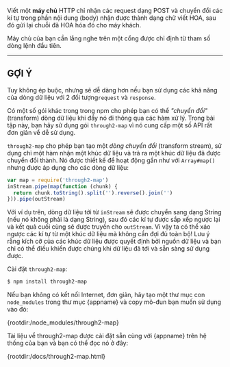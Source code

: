 Viết một **máy chủ** HTTP chỉ nhận các request dạng POST và chuyển đổi các kí tự trong phần nội dung (body) nhận được thành dạng chữ viết HOA, sau đó gửi lại chuỗi đã HOA hóa đó cho máy khách.

Máy chủ của bạn cần lắng nghe trên một cổng được chỉ định từ tham số dòng lệnh đầu tiên.

----------------------------------------------------------------------
## GỢI Ý

Tuy không ép buộc, nhưng sẽ dễ dàng hơn nếu bạn sử dụng các khả năng của dòng dữ liệu với 2 đối tượng`request` và `response`.

Có một số gói khác trong trong npm cho phép bạn có thể *"chuyển đổi"* (transform) dòng dữ liệu khi đẩy nó đi thông qua các hàm xử lý. Trong bài tập này, bạn hãy sử dụng gói `through2-map` vì nó cung cấp một số API rất đơn giản về dễ sử dụng.

`through2-map` cho phép bạn tạo một *dòng chuyển đổi* (transform stream), sử dụng chỉ một hàm nhận một khúc dữ liệu và trả ra một khúc dữ liệu đã được chuyển đổi thành. Nó được thiết kế để hoạt động gần như với `Array#map()` nhưng được áp dụng cho các dòng dữ liệu:

```js
var map = require('through2-map')
inStream.pipe(map(function (chunk) {
  return chunk.toString().split('').reverse().join('')
})).pipe(outStream)
```

Với ví dụ trên, dòng dữ liệu tới từ `inStream` sẽ được chuyển sang dạng String (nếu nó không phải là dạng String), sau đó các kí tự được sắp xếp ngược lại và kết quả cuối cùng sẽ được truyền cho `outStream`. Vì vậy ta có thể xáo ngược các kí tự từ một khúc dữ liệu mà không cần đợi đủ toàn bộ! Lưu ý rằng kích cỡ của các khúc dữ liệu được quyết định bởi nguồn dữ liệu và bạn chỉ có thể điều khiển được chúng khi dữ liệu đã tới và sẵn sàng sử dụng được.

Cài đặt `through2-map`:

```sh
$ npm install through2-map
```

Nếu bạn không có kết nối Internet, đơn giản, hãy tạo một thư mục con `node_modules` trong thư mục {appname} và copy mô-đun bạn muốn sử dụng vào đó:

  {rootdir:/node_modules/through2-map}

Tài liệu về through2-map được cài đặt sẵn cùng với {appname} trên hệ thống của bạn và bạn có thể đọc nó ở đây:

  {rootdir:/docs/through2-map.html}
